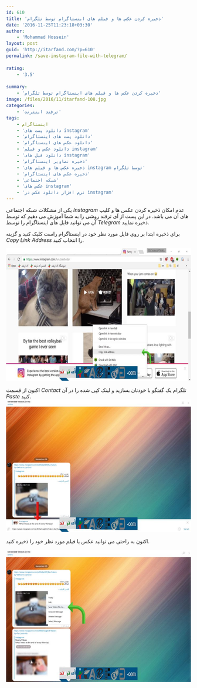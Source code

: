 ```yaml
---
id: 610
title: 'ذخیره کردن عکس ها و فیلم های اینستاگرام توسط تلگرام'
date: '2016-11-25T11:23:18+03:30'
author:
    - 'Mohammad Hossein'
layout: post
guid: 'http://itarfand.com/?p=610'
permalink: /save-instagram-file-with-telegram/

rating:
    - '3.5'

summary:
    - 'ذخیره کردن عکس ها و فیلم های اینستاگرام توسط تلگرام'
image: /files/2016/11/itarfand-108.jpg
categories:
    - 'ترفند اینترنت'
tags:
    - اینستاگرام
    - 'دانلود پست های instagram'
    - 'دانلود پست های اینستاگرام'
    - 'دانلود عکس های اینستاگرام'
    - 'دانلود عکس و فیلم instagram'
    - 'دانلود فیل های instagram'
    - 'ذخیره تصاویر اینستاگرام'
    - 'ذخیره عکس ها و فیلم های instagram توسط تلگرام'
    - 'ذخیره عکس های اینستاگرام'
    - 'شبکه اجتماعی'
    - 'عکس های instagram'
    - 'نرم افزار دانلود عکس در instagram'
---
```


یکی از مشکلات شبکه اجتماعی *Instagram* عدم امکان ذخیره کردن عکس ها و کلیپ های آن می باشد. در این پست از آی ترفند روشی را به شما آموزش می دهیم که توسط آن می توانید فایل های اینستاگرام را توسط *Telegram* ذخیره نمایید.

برای ذخیره ابتدا بر روی فایل مورد نظر خود در اینستاگرام راست کلیک کنید و گزینه *Copy Link Address* را انتخاب کنید.

![itarfand-105](/files/2016/11/itarfand-105.jpg)

اکنون از قسمت *Contact* تلگرام یک گفتگو با خودتان بسازید و لینک کپی شده را در آن *Paste* کنید.  
![itarfand-106](/files/2016/11/itarfand-106.jpg)

اکنون به راحتی می توانید عکس یا فیلم مورد نظر خود را ذخیره کنید.

![itarfand-107](/files/2016/11/itarfand-107.jpg)